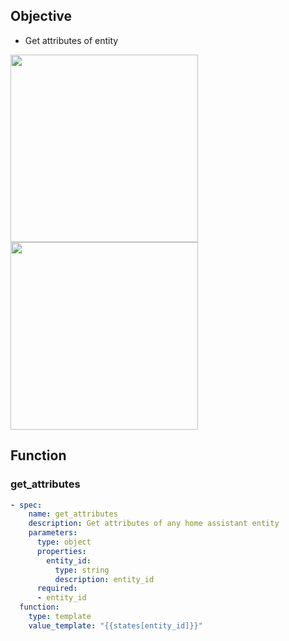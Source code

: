 ## Objective
- Get attributes of entity

<img width="300" src="https://github.com/jekalmin/extended_hass_llm/assets/2917984/5994c7a0-1370-4924-bed8-d2e77ec1d11d">
<img width="300" src="https://github.com/jekalmin/extended_hass_llm/assets/2917984/177f416e-2194-4a10-a3f6-39a94da942ce">

## Function

### get_attributes
```yaml
- spec:
    name: get_attributes
    description: Get attributes of any home assistant entity
    parameters:
      type: object
      properties:
        entity_id:
          type: string
          description: entity_id
      required:
      - entity_id
  function:
    type: template
    value_template: "{{states[entity_id]}}"
```